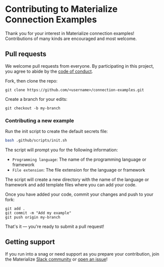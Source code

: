 # Contributing to Materialize Connection Examples

Thank you for your interest in Materialize connection examples!
Contributions of many kinds are encouraged and most welcome.

## Pull requests

We welcome pull requests from everyone. By participating in this project, you
agree to abide by the [code of conduct](CODE_OF_CONDUCT.md).

Fork, then clone the repo:

```
git clone https://github.com/<username>/connection-examples.git
```

Create a branch for your edits:

```
git checkout -b my-branch
```

### Contributing a new example

Run the init script to create the default secrets file:

```bash
bash .github/scripts/init.sh
```

The script will prompt you for the following information:
- `Programming language`: The name of the programming language or framework
- `File extension`: The file extension for the language or framework

The script will create a new directory with the name of the language or framework
and add template files where you can add your code.

Once you have added your code, commit your changes and push to your fork:

```
git add .
git commit -m "Add my example"
git push origin my-branch
```

That's it — you're ready to submit a pull request!

## Getting support

If you run into a snag or need support as you prepare your contribution, join the Materialize [Slack community](https://materialize.com/s/chat) or [open an issue](https://github.com/MaterializeInc/connection-examples/issues/new)!
